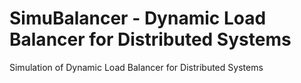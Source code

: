 # SimuBalancer - Dynamic Load Balancer for Distributed Systems
Simulation of Dynamic Load Balancer for Distributed Systems
